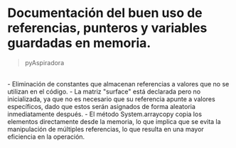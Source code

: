 # Documentación del buen uso de referencias, punteros y variables guardadas en memoria.

> pyAspiradora
<br>
- Eliminación de constantes que almacenan referencias a valores que no se utilizan en el código.
- La matriz "surface" está declarada pero no inicializada, ya que no es necesario que su referencia apunte a valores específicos, dado que estos serán asignados de forma aleatoria inmediatamente después.
- El método System.arraycopy copia los elementos directamente desde la memoria, lo que implica que se evita la manipulación de múltiples referencias, lo que resulta en una mayor eficiencia en la operación.